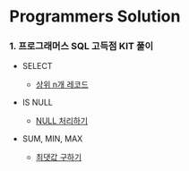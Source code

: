 # Programmers Solution
### 1. 프로그래머스 SQL 고득점 KIT 풀이
* SELECT
  * [상위 n개 레코드](https://github.com/Moojun/Programmers/blob/main/SELECT/%EC%83%81%EC%9C%84%20n%EA%B0%9C%20%EB%A0%88%EC%BD%94%EB%93%9C.md)

* IS NULL
  * [NULL 처리하기](https://github.com/Moojun/Programmers/blob/main/IS%20NULL/NULL%20%EC%B2%98%EB%A6%AC%ED%95%98%EA%B8%B0.md)
* SUM, MIN, MAX
  * [최댓값 구하기](https://github.com/Moojun/Programmers/blob/main/SUM%2C%20MIN%2C%20MAX/%EC%B5%9C%EB%8C%93%EA%B0%92%20%EA%B5%AC%ED%95%98%EA%B8%B0.md)
